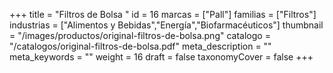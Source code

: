 +++
title = "Filtros de Bolsa "
id = 16
marcas = ["Pall"]
familias = ["Filtros"]
industrias = ["Alimentos y Bebidas","Energía","Biofarmacéuticos"]
thumbnail = "/images/productos/original-filtros-de-bolsa.png"
catalogo = "/catalogos/original-filtros-de-bolsa.pdf"
meta_description = ""
meta_keywords = ""
weight = 16
draft = false
taxonomyCover = false
+++
